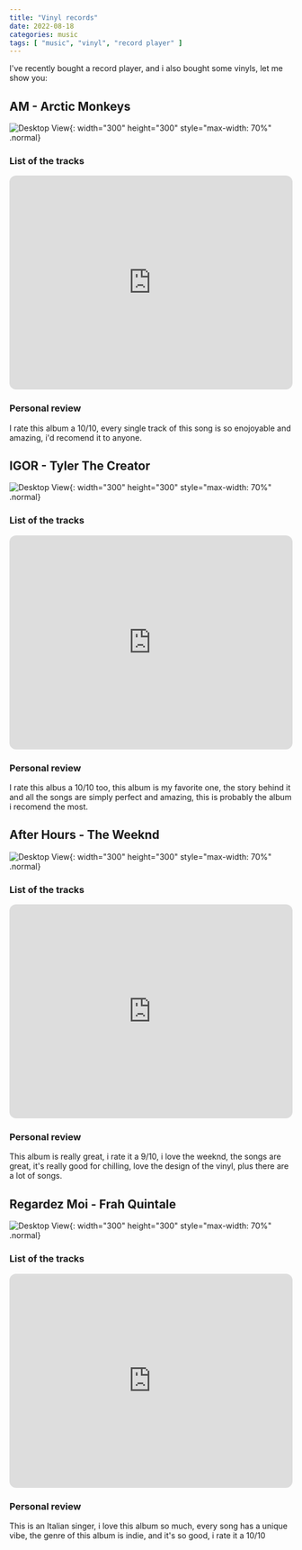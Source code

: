 ```yaml
---
title: "Vinyl records"
date: 2022-08-18
categories: music
tags: [ "music", "vinyl", "record player" ]
---
```


I've recently bought a record player, and i also bought some vinyls, let me show you:

## AM - Arctic Monkeys

![Desktop View](https://cdn.shopify.com/s/files/1/0513/0613/5747/products/Album-ArcticMonkeysAm_1024x1024@2x.jpg?v=1607450916){: width="300" height="300" style="max-width: 70%" .normal}

### List of the tracks

<iframe style="border-radius:12px" src="https://open.spotify.com/embed/album/78bpIziExqiI9qztvNFlQu?utm_source=generator&theme=0" width="100%" height="380" frameBorder="0" allowfullscreen="" allow="autoplay; clipboard-write; encrypted-media; fullscreen; picture-in-picture"></iframe>

### Personal review

I rate this album a 10/10, every single track of this song is so enojoyable and amazing, i'd recomend it to anyone.

## IGOR - Tyler The Creator

![Desktop View](https://i.pinimg.com/564x/24/98/5f/24985f5b0113febb32f10a94f50e91c1.jpg){: width="300" height="300" style="max-width: 70%" .normal}

### List of the tracks

<iframe style="border-radius:12px" src="https://open.spotify.com/embed/album/5zi7WsKlIiUXv09tbGLKsE?utm_source=generator&theme=0" width="100%" height="380" frameBorder="0" allowfullscreen="" allow="autoplay; clipboard-write; encrypted-media; fullscreen; picture-in-picture"></iframe>

### Personal review

I rate this albus a 10/10 too, this album is my favorite one, the story behind it and all the songs are simply perfect and amazing, this is probably the album i recomend the most.

## After Hours - The Weeknd

![Desktop View](https://m.media-amazon.com/images/I/A1tJHOT7TqL._AC_SL1500_.jpg){: width="300" height="300" style="max-width: 70%" .normal}

### List of the tracks

<iframe style="border-radius:12px" src="https://open.spotify.com/embed/album/4yP0hdKOZPNshxUOjY0cZj?utm_source=generator&theme=0" width="100%" height="380" frameBorder="0" allowfullscreen="" allow="autoplay; clipboard-write; encrypted-media; fullscreen; picture-in-picture"></iframe>

### Personal review

This album is really great, i rate it a 9/10, i love the weeknd, the songs are great, it's really good for chilling, love the design of the vinyl, plus there are a lot of songs.

## Regardez Moi - Frah Quintale

![Desktop View](https://i.pinimg.com/564x/7f/21/5e/7f215e0c48b5564713c6de36dff9df30.jpg){: width="300" height="300" style="max-width: 70%" .normal}

### List of the tracks

<iframe style="border-radius:12px" src="https://open.spotify.com/embed/album/2vdMQdtjraDA0paMwtEbVd?utm_source=generator&theme=0" width="100%" height="380" frameBorder="0" allowfullscreen="" allow="autoplay; clipboard-write; encrypted-media; fullscreen; picture-in-picture"></iframe>

### Personal review

This is an Italian singer, i love this album so much, every song has a unique vibe, the genre of this album is indie, and it's so good, i rate it a 10/10